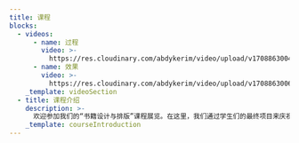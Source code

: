 ```yaml
---
title: 课程
blocks:
  - videos:
      - name: 过程
        video: >-
          https://res.cloudinary.com/abdykerim/video/upload/v1708863004/uploads/groups/211/intro-vid_lxgzed.mp4
      - name: 效果
        video: >-
          https://res.cloudinary.com/abdykerim/video/upload/v1708863006/uploads/groups/211/result_op87yw.mp4
    _template: videoSection
  - title: 课程介绍
    description: >-
      欢迎参加我们的“书籍设计与排版”课程展览。在这里，我们通过学生们的最终项目来庆祝他们的创造力和技巧的顶点。从大胆的排版到动感的封面设计，每件作品都是他们设计旅程的一瞥。请享受探索这些精心制作的叙事。
    _template: courseIntroduction
---
```


